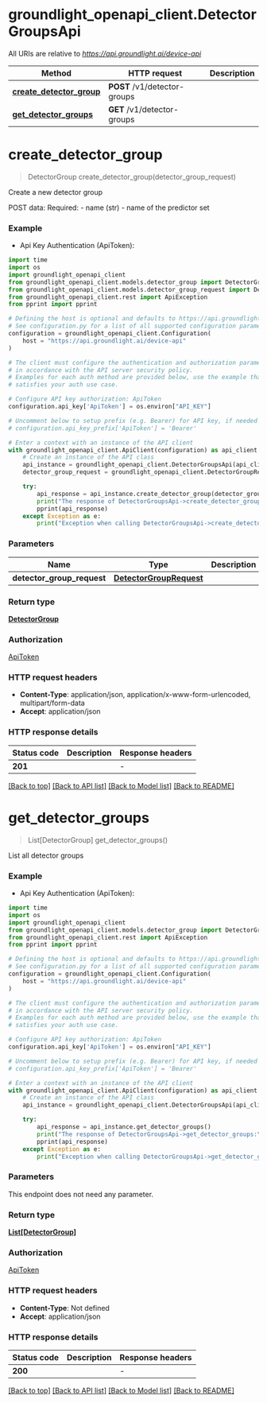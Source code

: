 # groundlight_openapi_client.DetectorGroupsApi

All URIs are relative to *https://api.groundlight.ai/device-api*

Method | HTTP request | Description
------------- | ------------- | -------------
[**create_detector_group**](DetectorGroupsApi.md#create_detector_group) | **POST** /v1/detector-groups | 
[**get_detector_groups**](DetectorGroupsApi.md#get_detector_groups) | **GET** /v1/detector-groups | 


# **create_detector_group**
> DetectorGroup create_detector_group(detector_group_request)



Create a new detector group

POST data:
  Required:
    - name (str) - name of the predictor set

### Example

* Api Key Authentication (ApiToken):
```python
import time
import os
import groundlight_openapi_client
from groundlight_openapi_client.models.detector_group import DetectorGroup
from groundlight_openapi_client.models.detector_group_request import DetectorGroupRequest
from groundlight_openapi_client.rest import ApiException
from pprint import pprint

# Defining the host is optional and defaults to https://api.groundlight.ai/device-api
# See configuration.py for a list of all supported configuration parameters.
configuration = groundlight_openapi_client.Configuration(
    host = "https://api.groundlight.ai/device-api"
)

# The client must configure the authentication and authorization parameters
# in accordance with the API server security policy.
# Examples for each auth method are provided below, use the example that
# satisfies your auth use case.

# Configure API key authorization: ApiToken
configuration.api_key['ApiToken'] = os.environ["API_KEY"]

# Uncomment below to setup prefix (e.g. Bearer) for API key, if needed
# configuration.api_key_prefix['ApiToken'] = 'Bearer'

# Enter a context with an instance of the API client
with groundlight_openapi_client.ApiClient(configuration) as api_client:
    # Create an instance of the API class
    api_instance = groundlight_openapi_client.DetectorGroupsApi(api_client)
    detector_group_request = groundlight_openapi_client.DetectorGroupRequest() # DetectorGroupRequest | 

    try:
        api_response = api_instance.create_detector_group(detector_group_request)
        print("The response of DetectorGroupsApi->create_detector_group:\n")
        pprint(api_response)
    except Exception as e:
        print("Exception when calling DetectorGroupsApi->create_detector_group: %s\n" % e)
```



### Parameters

Name | Type | Description  | Notes
------------- | ------------- | ------------- | -------------
 **detector_group_request** | [**DetectorGroupRequest**](DetectorGroupRequest.md)|  | 

### Return type

[**DetectorGroup**](DetectorGroup.md)

### Authorization

[ApiToken](../README.md#ApiToken)

### HTTP request headers

 - **Content-Type**: application/json, application/x-www-form-urlencoded, multipart/form-data
 - **Accept**: application/json

### HTTP response details
| Status code | Description | Response headers |
|-------------|-------------|------------------|
**201** |  |  -  |

[[Back to top]](#) [[Back to API list]](../README.md#documentation-for-api-endpoints) [[Back to Model list]](../README.md#documentation-for-models) [[Back to README]](../README.md)

# **get_detector_groups**
> List[DetectorGroup] get_detector_groups()



List all detector groups

### Example

* Api Key Authentication (ApiToken):
```python
import time
import os
import groundlight_openapi_client
from groundlight_openapi_client.models.detector_group import DetectorGroup
from groundlight_openapi_client.rest import ApiException
from pprint import pprint

# Defining the host is optional and defaults to https://api.groundlight.ai/device-api
# See configuration.py for a list of all supported configuration parameters.
configuration = groundlight_openapi_client.Configuration(
    host = "https://api.groundlight.ai/device-api"
)

# The client must configure the authentication and authorization parameters
# in accordance with the API server security policy.
# Examples for each auth method are provided below, use the example that
# satisfies your auth use case.

# Configure API key authorization: ApiToken
configuration.api_key['ApiToken'] = os.environ["API_KEY"]

# Uncomment below to setup prefix (e.g. Bearer) for API key, if needed
# configuration.api_key_prefix['ApiToken'] = 'Bearer'

# Enter a context with an instance of the API client
with groundlight_openapi_client.ApiClient(configuration) as api_client:
    # Create an instance of the API class
    api_instance = groundlight_openapi_client.DetectorGroupsApi(api_client)

    try:
        api_response = api_instance.get_detector_groups()
        print("The response of DetectorGroupsApi->get_detector_groups:\n")
        pprint(api_response)
    except Exception as e:
        print("Exception when calling DetectorGroupsApi->get_detector_groups: %s\n" % e)
```



### Parameters
This endpoint does not need any parameter.

### Return type

[**List[DetectorGroup]**](DetectorGroup.md)

### Authorization

[ApiToken](../README.md#ApiToken)

### HTTP request headers

 - **Content-Type**: Not defined
 - **Accept**: application/json

### HTTP response details
| Status code | Description | Response headers |
|-------------|-------------|------------------|
**200** |  |  -  |

[[Back to top]](#) [[Back to API list]](../README.md#documentation-for-api-endpoints) [[Back to Model list]](../README.md#documentation-for-models) [[Back to README]](../README.md)

